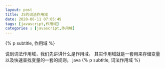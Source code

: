 ```yaml
---
layout: post
title: JS的词法作用域
date: 2020-06-11 07:05:49
tags: [javascript,作用域]
categories : [javascript,作用域]
---
```

{% p subtitle, 作用域 %}

说到词法作用域，我们先讲讲什么是作用域。
其实作用域就是一套用来存储变量以及快速查找变量的一套的规则。
java
{% p subtitle, 词法作用域 %}


